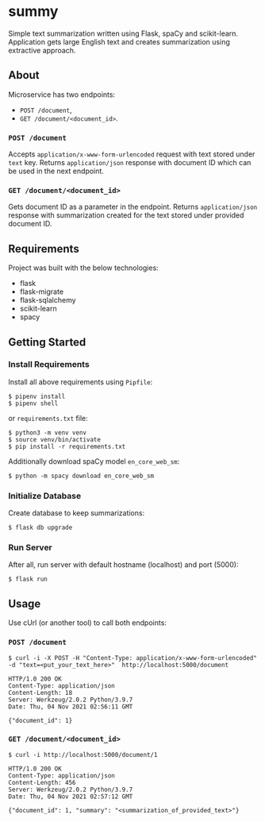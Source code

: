 # summy
Simple text summarization written using Flask, spaCy and scikit-learn.
Application gets large English text and creates summarization using extractive approach.

## About

Microservice has two endpoints:
* `POST /document`,
* `GET /document/<document_id>`.

### `POST /document`

Accepts `application/x-www-form-urlencoded` request with text stored under `text` key.
Returns `application/json` response with document ID which can be used in the next endpoint.

### `GET /document/<document_id>`

Gets document ID as a parameter in the endpoint.
Returns `application/json` response with summarization created for the text stored under provided document ID.

## Requirements

Project was built with the below technologies:
- flask
- flask-migrate
- flask-sqlalchemy
- scikit-learn
- spacy

## Getting Started

### Install Requirements

Install all above requirements using `Pipfile`:
```
$ pipenv install
$ pipenv shell
```

or `requirements.txt` file:
```
$ python3 -m venv venv
$ source venv/bin/activate
$ pip install -r requirements.txt
```

Additionally download spaCy model `en_core_web_sm`:
```
$ python -m spacy download en_core_web_sm
```

### Initialize Database

Create database to keep summarizations:
```
$ flask db upgrade
```

### Run Server

After all, run server with default hostname (localhost) and port (5000):
```
$ flask run
```

## Usage

Use cUrl (or another tool) to call both endpoints:

### `POST /document`

```
$ curl -i -X POST -H "Content-Type: application/x-www-form-urlencoded" -d "text=<put_your_text_here>"  http://localhost:5000/document

HTTP/1.0 200 OK
Content-Type: application/json
Content-Length: 18
Server: Werkzeug/2.0.2 Python/3.9.7
Date: Thu, 04 Nov 2021 02:56:11 GMT

{"document_id": 1}
```

### `GET /document/<document_id>`

```
$ curl -i http://localhost:5000/document/1

HTTP/1.0 200 OK
Content-Type: application/json
Content-Length: 456
Server: Werkzeug/2.0.2 Python/3.9.7
Date: Thu, 04 Nov 2021 02:57:12 GMT

{"document_id": 1, "summary": "<summarization_of_provided_text>"}
```